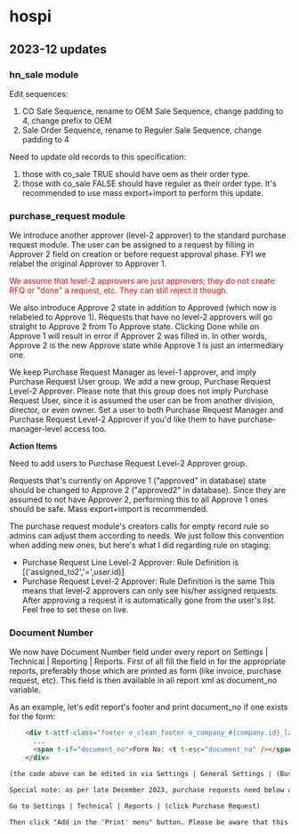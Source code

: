 # hospi

## 2023-12 updates

### hn_sale module

Edit sequences:
1. CO Sale Sequence, rename to OEM Sale Sequence, change padding to 4, change prefix to OEM
2. Sale Order Sequence, rename to Reguler Sale Sequence, change padding to 4

Need to update old records to this specification:
1. those with co_sale TRUE should have oem as their order type.
2. those with co_sale FALSE should have reguler as their order type.
It's recommended to use mass export+import to perform this update.

### purchase_request module

We introduce another approver (level-2 approver) to the standard purchase request module. The user can be assigned to a request by filling in Approver 2 field on creation or before request approval phase. FYI we relabel the original Approver to Approver 1.

<span style="color:#FF0000">We assume that level-2 approvers are just approvers; they do not create RFQ or "done" a request, etc. They can still reject it though.</span>

We also introduce Approve 2 state in addition to Approved (which now is relabeled to Approve 1). Requests that have no level-2 approvers will go straight to Approve 2 from To Approve state. Clicking Done while on Approve 1 will result in error if Approver 2 was filled in. In other words, Approve 2 is the new Approve state while Approve 1 is just an intermediary one.

We keep Purchase Request Manager as level-1 approver, and imply Purchase Request User group. We add a new group, Purchase Request Level-2 Approver. Please note that this group does not imply Purchase Request User, since it is assumed the user can be from another division, director, or even owner. Set a user to both Purchase Request Manager and Purchase Request Level-2 Approver if you'd like them to have purchase-manager-level access too.

**Action Items**

Need to add users to Purchase Request Level-2 Approver group.

Requests that's currently on Approve 1 ("approved" in database) state should be changed to Approve 2 ("approved2" in database). Since they are assumed to not have Approver 2, performing this to all Approve 1 ones should be safe. Mass export+import is recommended.

The purchase request module's creators calls for empty record rule so admins can adjust them according to needs. We just follow this convention when adding new ones, but here's what I did regarding rule on staging:
- Purchase Request Line Level-2 Approver: Rule Definition is [('assigned_to2','=',user.id)]
- Purchase Request Level-2 Approver: Rule Definition is the same
This means that level-2 approvers can only see his/her assigned requests. After approving a request it is automatically gone from the user's list. Feel free to set these on live.

### Document Number

We now have Document Number field under every report on Settings | Technical | Reporting | Reports. First of all fill the field in for the appropriate reports, preferably those which are printed as form (like invoice, purchase request, etc). This field is then available in all report xml as document_no variable.

As an example, let's edit report's footer and print document_no if one exists for the form:

```html
    <div t-attf-class="footer o_clean_footer o_company_#{company.id}_layout">
      ...
      <span t-if="document_no">Form No: <t t-esc="document_no" /></span>
    </div>

(the code above can be edited in via Settings | General Settings | (Business Documents section) | Edit Layout button)

Special note: as per late December 2023, purchase requests need below action to be able to be printed:

Go to Settings | Technical | Reports | (click Purchase Request)

Then click "Add in the 'Print' menu" button. Please be aware that this will show the print button for all users.